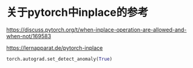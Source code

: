 # 关于pytorch中inplace的参考

https://discuss.pytorch.org/t/when-inplace-operation-are-allowed-and-when-not/169583

https://lernapparat.de/pytorch-inplace

``` python
torch.autograd.set_detect_anomaly(True)
```
